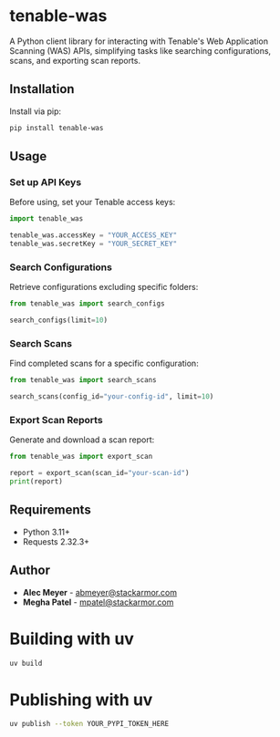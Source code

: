 # tenable-was

A Python client library for interacting with Tenable's Web Application Scanning (WAS) APIs, simplifying tasks like searching configurations, scans, and exporting scan reports.

## Installation

Install via pip:

```bash
pip install tenable-was
```

## Usage

### Set up API Keys

Before using, set your Tenable access keys:

```python
import tenable_was

tenable_was.accessKey = "YOUR_ACCESS_KEY"
tenable_was.secretKey = "YOUR_SECRET_KEY"
```

### Search Configurations

Retrieve configurations excluding specific folders:

```python
from tenable_was import search_configs

search_configs(limit=10)
```

### Search Scans

Find completed scans for a specific configuration:

```python
from tenable_was import search_scans

search_scans(config_id="your-config-id", limit=10)
```

### Export Scan Reports

Generate and download a scan report:

```python
from tenable_was import export_scan

report = export_scan(scan_id="your-scan-id")
print(report)
```

## Requirements

- Python 3.11+
- Requests 2.32.3+

## Author

- **Alec Meyer** - [abmeyer@stackarmor.com](mailto:abmeyer@stackarmor.com)
- **Megha Patel** - [mpatel@stackarmor.com](mailto:mpatel@stackarmor.com)

# Building with uv
```bash
uv build
```

# Publishing with uv
```bash
uv publish --token YOUR_PYPI_TOKEN_HERE
```
